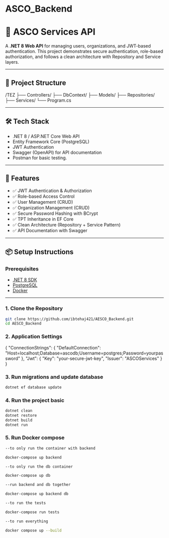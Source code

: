 # ASCO_Backend
# 🚀 ASCO Services API

A **.NET 8 Web API** for managing users, organizations, and JWT-based authentication. This project demonstrates secure authentication, role-based authorization, and follows a clean architecture with Repository and Service layers.

---

## 📂 Project Structure
/TEZ ├── Controllers/ ├── DbContext/ ├── Models/ ├── Repositories/ ├── Services/ └── Program.cs


---

## 🛠️ Tech Stack

- .NET 8 / ASP.NET Core Web API
- Entity Framework Core (PostgreSQL)
- JWT Authentication
- Swagger (OpenAPI) for API documentation
- Postman for basic testing.
---

## 🚧 Features

- ✅ JWT Authentication & Authorization
- ✅ Role-based Access Control
- ✅ User Management (CRUD)
- ✅ Organization Management (CRUD)
- ✅ Secure Password Hashing with BCrypt
- ✅ TPT Inheritance in EF Core
- ✅ Clean Architecture (Repository + Service Pattern)
- ✅ API Documentation with Swagger

---

## 📦 Setup Instructions

### Prerequisites

- [.NET 8 SDK](https://dotnet.microsoft.com/en-us/download)
- [PostgreSQL](https://www.postgresql.org/)
- [Docker](https://www.docker.com/)

---

### 1. Clone the Repository

```bash
git clone https://github.com/ibtehaj421/AESCO_Backend.git
cd AESCO_Backend

```
### 2. Application Settings
{
  "ConnectionStrings": {
    "DefaultConnection": "Host=localhost;Database=ascodb;Username=postgres;Password=yourpassword"
  },
  "Jwt": {
    "Key": "your-secure-jwt-key",
    "Issuer": "ASCOServices"
  }
}

### 3. Run migrations and update database
```bash
dotnet ef database update
```

### 4. Run the project basic
```bash
dotnet clean
dotnet restore
dotnet build
dotnet run
```

### 5. Run Docker compose
```bash
--to only run the container with backend

docker-compose up backend

--to only run the db container

docker-compose up db

--run backend and db together

docker-compose up backend db

--to run the tests

docker-compose run tests

--to run everything

docker compose up --build
```


